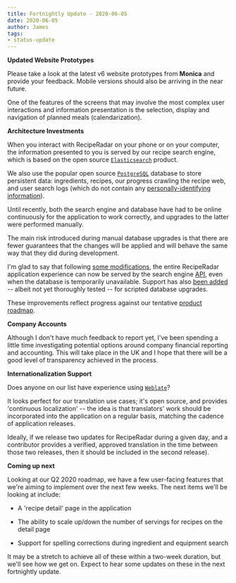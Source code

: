 ```yaml
---
title: Fortnightly Update - 2020-06-05
date: 2020-06-05
author: James
tags:
- status-update
---
```

**Updated Website Prototypes**

Please take a look at the latest v6 website prototypes from **Monica** and provide your feedback. Mobile versions should also be arriving in the near future.

One of the features of the screens that may involve the most complex user interactions and information presentation is the selection, display and navigation of planned meals (calendarization).

**Architecture Investments**

When you interact with RecipeRadar on your phone or on your computer, the information presented to you is served by our recipe search engine, which is based on the open source [`Elasticsearch`](https://www.elastic.co/elasticsearch/) product.

We also use the popular open source [`PostgreSQL`](https://www.postgresql.org/) database to store persistent data: ingredients, recipes, our progress crawling the recipe web, and user search logs (which do not contain any [personally-identifying information](https://en.wikipedia.org/wiki/Personal_data)).

Until recently, both the search engine and database have had to be online continuously for the application to work correctly, and upgrades to the latter were performed manually.

The main risk introduced during manual database upgrades is that there are fewer guarantees that the changes will be applied and will behave the same way that they did during development.

I'm glad to say that following [some modifications](https://github.com/openculinary/infrastructure/issues/8), the entire RecipeRadar application experience can now be served by the search engine [API](https://github.com/openculinary/api), even when the database is temporarily unavailable. Support has also [been added](https://github.com/openculinary/backend/issues/2) -- albeit not yet thoroughly tested -- for scripted database upgrades.

These improvements reflect progress against our tentative [product roadmap](https://github.com/openculinary/company/pull/4).

**Company Accounts**

Although I don't have much feedback to report yet, I've been spending a little time investigating potential options around company financial reporting and accounting. This will take place in the UK and I hope that there will be a good level of transparency achieved in the process.

**Internationalization Support**

Does anyone on our list have experience using [`Weblate`](https://weblate.org/en/)?

It looks perfect for our translation use cases; it's open source, and provides 'continuous localization' -- the idea is that translators' work should be incorporated into the application on a regular basis, matching the cadence of application releases.

Ideally, if we release two updates for RecipeRadar during a given day, and a contributor provides a verified, approved translation in the time between those two releases, then it should be included in the second release).

**Coming up next**

Looking at our Q2 2020 roadmap, we have a few user-facing features that we're aiming to implement over the next few weeks. The next items we'll be looking at include:

- A 'recipe detail' page in the application

- The ability to scale up/down the number of servings for recipes on the detail page

- Support for spelling corrections during ingredient and equipment search

It may be a stretch to achieve all of these within a two-week duration, but we'll see how we get on. Expect to hear some updates on these in the next fortnightly update.

